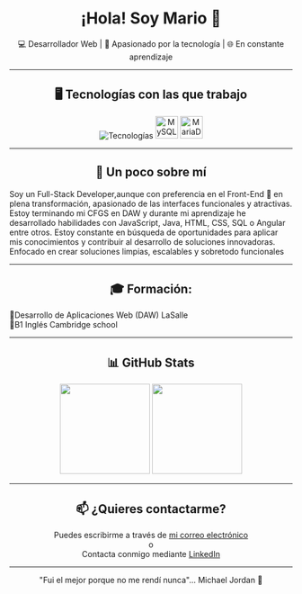 <h1 align="center" border="none" >¡Hola! Soy Mario 👋</h1>
<p align="center" >💻 Desarrollador Web | 🧠 Apasionado por la tecnología | 🌐 En constante aprendizaje</p>

---

<div align="center">
  <h2 align="center">🖥️ Tecnologías con las que trabajo</h2>
  <img src="https://skillicons.dev/icons?i=html,css,js,ts,angular,nodejs,mongodb,php,laravel,git" alt="Tecnologías" />
  <img src="https://cdn.jsdelivr.net/gh/devicons/devicon/icons/mysql/mysql-original.svg" width="40" alt="MySQL" />
  <img src="https://cdn.jsdelivr.net/gh/devicons/devicon/icons/mariadb/mariadb-original.svg" width="40" alt="MariaDB" />
</div>

---

<h2 align="center">🚀 Un poco sobre mí </h2>
Soy un Full-Stack Developer,aunque con preferencia en el Front-End 🌟 en plena transformación, apasionado de las interfaces funcionales y atractivas. Estoy terminando mi CFGS en DAW y durante mi aprendizaje he desarrollado habilidades con JavaScript, Java, HTML, CSS, SQL o Angular entre otros. 
Estoy constante en búsqueda de oportunidades para aplicar mis conocimientos y contribuir al desarrollo de soluciones innovadoras.
Enfocado en crear soluciones limpias, escalables y sobretodo funcionales

---

<h2 align="center">🎓 Formación: </h2>
<div>
    <p>
      🔹Desarrollo de Aplicaciones Web (DAW) LaSalle<br>
      🔹B1  Inglés Cambridge school<br>
    </p>
</div>

---

<h2 align="center">📊 GitHub Stats</h2>
<div align="center">
  <img src="https://github-readme-stats.vercel.app/api?username=mariogarcia&show_icons=true&theme=default" height="160"/>
  <img src="https://github-readme-stats.vercel.app/api/top-langs/?username=mariogarcia&layout=compact&theme=default" height="160"/>
</div>

---

<h2 align="center">📫 ¿Quieres contactarme? </h2>
<p align="center">
  Puedes escribirme a través de <a href="mailto:mariogn1987@gmail.com"> mi correo electrónico</a><br>
  o<br>
  Contacta conmigo mediante <a href="https://www.linkedin.com/in/mariogndev/" tarjet="_blank">LinkedIn</a>
</p>

---

<p align="center">"Fui el mejor porque no me rendí nunca"... Michael Jordan 💪</p>
